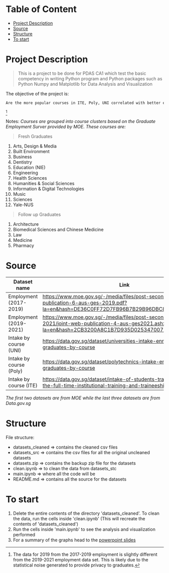 <!-- omit in toc -->
# Table of Content
- [Project Description](#project-description)
- [Source](#source)
- [Structure](#structure)
- [To start](#to-start)

# Project Description
> This is a project to be done for PDAS CA1 which test the basic competency in writing Python program and Python packages such as Python Numpy and Matplotlib for Data Analysis and Visualization

The objective of the project is:
```md
Are the more popular courses in ITE, Poly, UNI correlated with better employment opportunities?
```
[^1]

[^1]: The data for 2019 from the 2017-2019 employment is slightly different from the 2019-2021 employment data set. This is likely due to the statistical noise generated to provide privacy to graduates.

Notes: _Courses are grouped into course clusters based on the Graduate Employment Surver provided by MOE. These courses are:_

> Fresh Graduates
1. Arts, Design & Media
2. Built Environment
3. Business
4. Dentistry
5. Education (NIE)
6. Engineering
7. Health Sciences
8. Humanities & Social Sciences
9. Information & Digital Technologies
10. Music
11. Sciences
12. Yale-NUS

> Follow up Graduates
1. Architecture
2. Biomedical Sciences and Chinese Medicine
3. Law
4. Medicine
5. Pharmacy

# Source
|       Dataset name   | Link |
|----------------------|------|
| Employment (2017-2019) | https://www.moe.gov.sg/-/media/files/post-secondary/joint-web-publication-6-aus-ges-2019.pdf?la=en&hash=DE36C0FF72D7FB96B7B29B96DBC8D67D03A7B3C3|
| Employment (2019-2021) | https://www.moe.gov.sg/-/media/files/post-secondary/ges-2021/joint-web-publication-4-aus-ges2021.ashx?la=en&hash=2CB3200A8C1B7D935D0253470072DE82DDF49B42
| Intake by course (UNI) | https://data.gov.sg/dataset/universities-intake-enrolment-and-graduates-by-course|
| Intake by course (Poly) | https://data.gov.sg/dataset/polytechnics-intake-enrolment-and-graduates-by-course|
| Intake by course (ITE) | https://data.gov.sg/dataset/intake-of-students-trainees-under-the-full-time-institutional-training-and-traineeship-programmes|

_The first two datasets are from MOE while the last three datasets are from Data.gov.sg_

# Structure
File structure:
- datasets_cleaned => contains the cleaned csv files
- datasets_src => contains the csv files for all the original uncleaned datasets
- datasets.zip => contains the backup zip file for the datasets
- clean.ipynb => to clean the data from datasets_stc 
- main.ipynb => where all the code will be
- README.md => contains all the source for the datasets

# To start

1. Delete the entire contents of the directory 'datasets_cleaned'. To clean the data, run the cells inside 'clean.ipynb' (This will recreate the contents of 'datasets_cleaned')
2. Run the cells inside 'main.ipynb' to see the analysis and visualization performed
3. For a summary of the graphs head to the [powerpoint slides](https://google.com)
